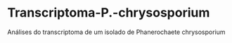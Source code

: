 # Transcriptoma-P.-chrysosporium
Análises do transcriptoma de um isolado de Phanerochaete chrysosporium
